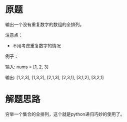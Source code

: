 # 原题
输出一个没有重复数字的数组的全排列。

注意点：

  - 不用考虑重复数字的情况

例子：

输入: nums = [1, 2, 3] 

输出: [1,2,3], [1,3,2], [2,1,3], [2,3,1], [3,1,2], [3,2,1]

# 解题思路
穷举一个集合的全排列，这个就是python递归巧妙的使用了。
